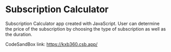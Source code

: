 # Subscription Calculator

Subscription Calculator app created with JavaScript. User can determine the price of the subscription by choosing the type of subscription as well as the duration.

CodeSandBox link: https://kxb360.csb.app/
